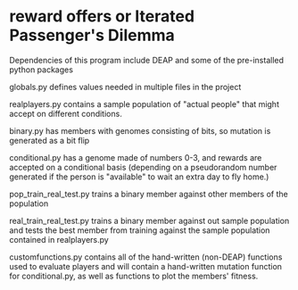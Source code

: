 # reward offers or Iterated Passenger's Dilemma

  Dependencies of this program include DEAP and some of the pre-installed python packages

  globals.py defines values needed in multiple files in the project

  realplayers.py contains a sample population of "actual people" that might accept on different conditions.

  binary.py has members with genomes consisting of bits, so mutation is generated as a bit flip

  conditional.py has a genome made of numbers 0-3, and rewards are accepted on a conditional basis (depending on a pseudorandom number generated if the person is "available" to wait an extra day to fly home.)

  pop_train_real_test.py trains a binary member against other members of the population

  real_train_real_test.py trains a binary member against out sample population and tests the best member from training against the sample population contained in realplayers.py

  customfunctions.py contains all of the hand-written (non-DEAP) functions used to evaluate players and will contain a hand-written mutation function for conditional.py, as well as functions to plot the members' fitness.
